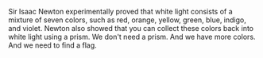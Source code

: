 Sir Isaac Newton experimentally proved that white light consists of a mixture of seven colors, such as red, orange, yellow, green, blue, indigo, and violet. Newton also showed that you can collect these colors back into white light using a prism. We don't need a prism. And we have more colors. And we need to find a flag.


